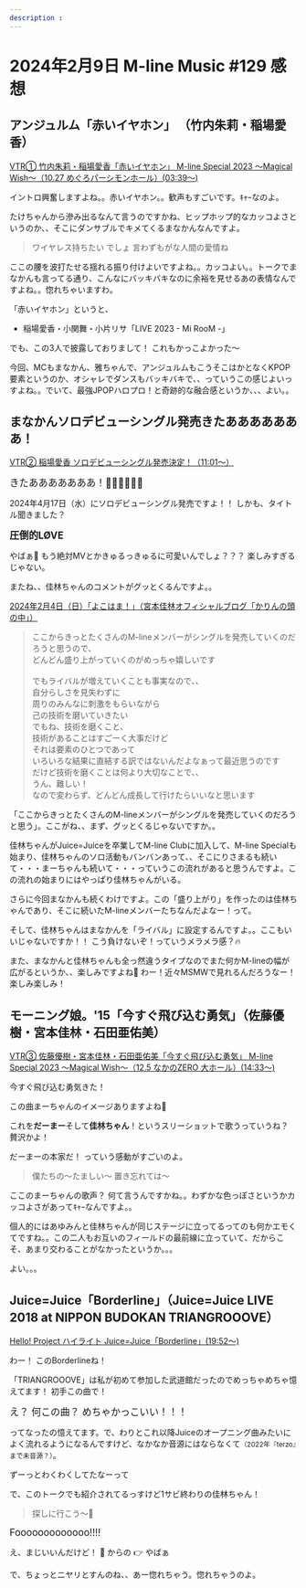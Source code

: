 ```yaml
---
description : 
---
```


# 2024年2月9日 M-line Music #129 感想

## アンジュルム「赤いイヤホン」 （竹内朱莉・稲場愛香）

[<i class="fa-lg fa-brands fa-youtube"></i> VTR① 竹内朱莉・稲場愛香「赤いイヤホン」 M-line Special 2023 ～Magical Wish～（10.27 めぐろパーシモンホール）(03:39～)](https://www.youtube.com/watch?v=IoF3qYSecSM&t=3m39s)

イントロ興奮しますよね。。赤いイヤホン。。歓声もすごいです。ｷｬｰなのよ。

たけちゃんから滲み出るなんて言うのですかね、ヒップホップ的なカッコよさというのか、、そこにダンサブルでキメてくるまなかんなんですよ。

> ワイヤレス持ちたい でしょ 言わずもがな人間の愛情ね

ここの腰を波打たせる揺れる振り付けよいですよね。。カッコよい。。トークでまなかんも言ってる通り、こんなにバッキバキなのに余裕を見せるあの表情なんですよね。。惚れちゃいますわ。

「赤いイヤホン」というと、

* 稲場愛香・小関舞・小片リサ「LIVE 2023 - Mi RooM -」

でも、この3人で披露しておりまして！ これもかっこよかった～

今回、MCもまなかん、雅ちゃんで、アンジュルムもこうそこはかとなくKPOP要素というのか、オシャレでダンスもバッキバキで、、っていうこの感じよいっすよね。。でいて、最強JPOPハロプロ！と奇跡的な融合感というか、、、よい。。

## まなかんソロデビューシングル発売きたあああああああ！

[<i class="fa-lg fa-brands fa-youtube"></i> VTR② 稲場愛香 ソロデビューシングル発売決定！（11:01～）](https://www.youtube.com/watch?v=IoF3qYSecSM&t=11m1s)

<big>きたあああああああ！👏👏👏👏👏👏 </big>

2024年4月17日（水）にソロデビューシングル発売ですよ！！ しかも、タイトル聞きました？

<big>**圧倒的LØVE**</big>

やばぁ🫶 もう絶対MVとかきゅるっきゅるに可愛いんでしょ？？？ 楽しみすぎるじゃない。

またね、、佳林ちゃんのコメントがグッとくるんですよ。。

[2024年2月4日（日）「よこはま！」（宮本佳林オフィシャルブログ「かりんの頭の中」）](https://ameblo.jp/miyamotokarin-official/entry-12839243863.html)

> ここからきっとたくさんのM-lineメンバーがシングルを発売していくのだろうと思うので、<br> どんどん盛り上がっていくのがめっちゃ嬉しいです <br><br> でもライバルが増えていくことも事実なので、、<br> 自分らしさを見失わずに <br> 周りのみんなに刺激をもらいながら <br> 己の技術を磨いていきたい <br> でもね、技術を磨くこと、<br> 技術があることはすごーく大事だけど <br> それは要素のひとつであって <br> いろいろな結果に直結する訳ではないんだよなぁって最近思うのです <br> だけど技術を磨くことは何より大切なことで、、<br> うん、難しい！ <br> なので変わらず、どんどん成長して行けたらいいなと思います

「ここからきっとたくさんのM-lineメンバーがシングルを発売していくのだろうと思う」。ここがね、、まず、グッとくるじゃないですか。。

佳林ちゃんがJuice=Juiceを卒業してM-line Clubに加入して、M-line Specialも始まり、佳林ちゃんのソロ活動もバンバンあって、、そこにりさまるも続いて・・・まーちゃんも続いて・・・っていうこの流れがあると思うんですよ。この流れの始まりにはやっぱり佳林ちゃんがいる。

さらに今回まなかんも続くわけですよ。この「盛り上がり」を作ったのは佳林ちゃんであり、そこに続いたM-lineメンバーたちなんだよなー！って。

そして、佳林ちゃんはまなかんを「ライバル」に設定するんですよ。。ここもいいじゃないですか！！ こう負けないぞ！っていうメラメラ感？🔥

また、まなかんと佳林ちゃんも全っ然違うタイプなのでまた何かM-lineの幅が広がるというか、、楽しみですよね🥰 わー！近々MSMWで見れるんだろうなー！楽しみ楽しみ！

## モーニング娘。'15「今すぐ飛び込む勇気」（佐藤優樹・宮本佳林・石田亜佑美）

[<i class="fa-lg fa-brands fa-youtube"></i> VTR③ 佐藤優樹・宮本佳林・石田亜佑美「今すぐ飛び込む勇気」 M-line Special 2023 ～Magical Wish～（12.5 なかのZERO 大ホール）(14:33～)](https://www.youtube.com/watch?v=IoF3qYSecSM&t=14m33s)

今すぐ飛び込む勇気きた！

この曲まーちゃんのイメージありますよね🥰

これを**だーまー**そして**佳林ちゃん**！というスリーショットで歌うっていうね？ 贅沢かよ！

だーまーの本家だ！ っていう感動がすごいのよ。

> 僕たちの～たましい～ 置き忘れては～

ここのまーちゃんの歌声？ 何て言うんですかね。。わずかな色っぽさというかカッコよさがあってｷｬｰなんですよ。。

個人的にはあゆみんと佳林ちゃんが同じステージに立ってるってのも何かエモくてですね。。この二人もお互いのフィールドの最前線に立っていて、だからこそ、あまり交わることがなかったというか。。。

よい。。。

## Juice=Juice「Borderline」（Juice=Juice LIVE 2018 at NIPPON BUDOKAN TRIANGROOOVE）

[Hello! Project ハイライト Juice=Juice「Borderline」(19:52～)](https://www.youtube.com/watch?v=IoF3qYSecSM&t=19m52s)

わー！ このBorderlineね！

「TRIANGROOOVE」は私が初めて参加した武道館だったのでめっちゃめちゃ憶えてます！ 初手この曲で！

<big>え？ 何この曲？ めちゃかっこいい！！！</big>

ってなったの憶えてます。で、わりとこれ以降Juiceのオープニング曲みたいによく流れるようになるんですけど、なかなか音源にはならなくて<small>（2022年『terzo』まで未音源？）</small>。

ずーっとわくわくしてたなーって

で、このトークでも紹介されてるっすけど1サビ終わりの佳林ちゃん！

> 探しに行こう～🎵

<big>Fooooooooooooo!!!!</big>

え、まじいいんだけど！ 🫡 からの 👉 やばぁ

で、ちょっとニヤリとすんのね、、あー惚れちゃう。惚れちゃうのよ。
